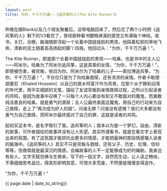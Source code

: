 ```yaml
---
layout: post
title: 为你，千千万万遍——《追风筝的人(The Kite Runner)》
---
```



昨晚在跟Blank以及几个球友聚餐后，没带电脑回来了，然后花了两个小时把《追风筝的人》剩下的1/3看完了，曾经那种看书酣畅淋漓的感觉又布满每个神经。收书，关灯，合眼，脑海随即浮起一个长着中国娃娃脸的男孩，他踩着松软的草地飞奔，清新的泥土随着高高扬起的脚丫四溅，他回过头："为你，千千万万遍！"。


The Kite Runner，即是那个长着中国娃娃脸的男孩——哈桑，也是书中的主人公——阿米尔。哈桑为了阿米尔追风筝，这是真挚的友情，“为你，千千万万遍！”，即使被伤害，被背叛，依旧为你。阿米尔为了哈桑的儿子——索拉博追风筝，“为你，千千万万遍！”，不仅仅只是为了向哈桑救赎，还有浓浓的亲情。作者卡勒德·胡塞尼（Khaled Hosseini）以自己的故乡阿富汗作为背景，在那个从宁静到动荡的年代里，用平实细腻的文笔，描绘了友谊背叛到亲情救赎过程，之所以引起读者的共鸣，是因为故事中召唤了一只每个人内心都会有却又不敢面对的魔鬼，而勇敢纯洁善良的哈桑，就是勇气的源泉；主人公最终直面这魔鬼，用自己的行动来为自己救赎，走上了“再次成为好人的路”。问谁无罪？问谁没有遗憾？我们大多都没有勇气为自己救赎，而阿米尔最终面对了自己的罪，这就是读者的共鸣。


起初买这本书，是名字吸引了我，追风筝的人；我本以为是一个梦幻，自由，清新的故事，可作者描绘的故事并没有让人失望。其实所谓看书，就是在看文字上表现出来的氛围，有了这氛围才能烘托出更多的情感，才能把最神的那段情感镶入读者的脑海中。《追风筝的人》其实不只是背叛与救赎，还有父子、历史、伦理、信仰等等，但救赎就是最深沉的情感。会编故事的人不一定能够成为好的编剧。我身边有些人，文字天赋仿佛与生俱来，写下的一段文字，自然而生动，让人读之畅快，不需细细思考品位，得其形即明其意，可惜大多荒废，不然便是慢慢变得造作。


“为你，千千万万遍！”</p>

<p>{{ page.date | date_to_string}}</p>
